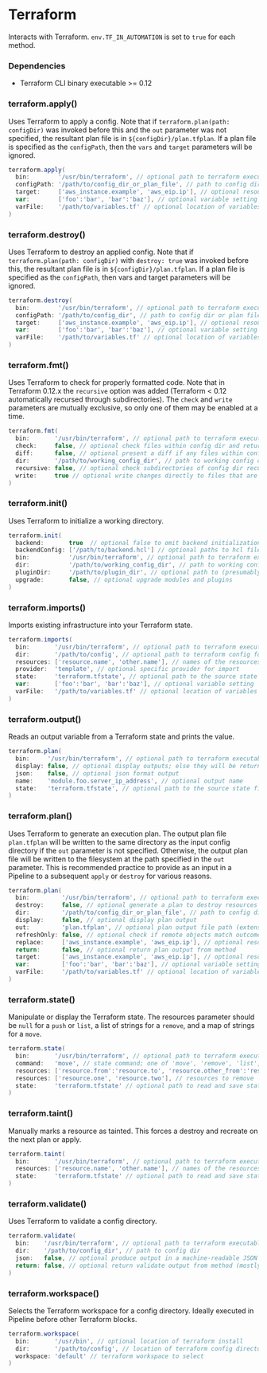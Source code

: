 # Terraform

Interacts with Terraform. `env.TF_IN_AUTOMATION` is set to `true` for each method.

### Dependencies

- Terraform CLI binary executable >= 0.12

### terraform.apply()
Uses Terraform to apply a config. Note that if `terraform.plan(path: configDir)` was invoked before this and the `out` parameter was not specified, the resultant plan file is in `${configDir}/plan.tfplan`. If a plan file is specified as the `configPath`, then the `vars` and `target` parameters will be ignored.

```groovy
terraform.apply(
  bin:        '/usr/bin/terraform', // optional path to terraform executable
  configPath: '/path/to/config_dir_or_plan_file', // path to config dir or plan file
  target:     ['aws_instance.example', 'aws_eip.ip'], // optional resource targets
  var:        ['foo':'bar', 'bar':'baz'], // optional variable setting
  varFile:    '/path/to/variables.tf' // optional location of variables file
)
```

### terraform.destroy()
Uses Terraform to destroy an applied config. Note that if `terraform.plan(path: configDir)` with `destroy: true` was invoked before this, the resultant plan file is in `${configDir}/plan.tfplan`. If a plan file is specified as the `configPath`, then vars and target parameters will be ignored.

```groovy
terraform.destroy(
  bin:        '/usr/bin/terraform', // optional path to terraform executable
  configPath: '/path/to/config_dir', // path to config dir or plan file
  target:     ['aws_instance.example', 'aws_eip.ip'], // optional resource targets
  var:        ['foo':'bar', 'bar':'baz'], // optional variable setting
  varFile:    '/path/to/variables.tf' // optional location of variables file
)
```

### terraform.fmt()
Uses Terraform to check for properly formatted code. Note that in Terraform 0.12.x the `recursive` option was added (Terraform < 0.12 automatically recursed through subdirectories). The `check` and `write` parameters are mutually exclusive, so only one of them may be enabled at a time.

```groovy
terraform.fmt(
  bin:       '/usr/bin/terraform', // optional path to terraform executable
  check:     false, // optional check files within config dir and return an error if any files are not formatted correctly (cannot be used with `write`)
  diff:      false, // optional present a diff if any files within config dir are not formatted correctly
  dir:       '/path/to/working_config_dir', // path to working config dir
  recursive: false, // optional check subdirectories of config dir recursively
  write:     true // optional write changes directly to files that are not formatted directly (cannot be used with `check`)
)
```

### terraform.init()
Uses Terraform to initialize a working directory.

```groovy
terraform.init(
  backend:       true  // optional false to omit backend initialization
  backendConfig: ['/path/to/backend.hcl'] // optional paths to hcl files with backend configs
  bin:           '/usr/bin/terraform', // optional path to terraform executable
  dir:           '/path/to/working_config_dir', // path to working config dir
  pluginDir:     '/path/to/plugin_dir', // optional path to (presumably shared) plugin/provider installation directory
  upgrade:       false, // optional upgrade modules and plugins
)
```

### terraform.imports()
Imports existing infrastructure into your Terraform state.

```groovy
terraform.imports(
  bin:       '/usr/bin/terraform', // optional path to terraform executable
  dir:       '/path/to/config', // optional path to terraform config for provider
  resources: ['resource.name', 'other.name'], // names of the resources to import
  provider:  'template', // optional specific provider for import
  state:     'terraform.tfstate', // optional path to the source state file
  var:       ['foo':'bar', 'bar':'baz'], // optional variable setting
  varFile:   '/path/to/variables.tf' // optional location of variables file
)
```

### terraform.output()
Reads an output variable from a Terraform state and prints the value.

```groovy
terraform.plan(
  bin:     '/usr/bin/terraform', // optional path to terraform executable
  display: false, // optional display outputs; else they will be returned as String from method
  json:    false, // optional json format output
  name:    'module.foo.server_ip_address', // optional output name
  state:   'terraform.tfstate', // optional path to the source state file
)
```

### terraform.plan()
Uses Terraform to generate an execution plan. The output plan file `plan.tfplan` will be written to the same directory as the input config directory if the `out` parameter is not specified. Otherwise, the output plan file will be written to the filesystem at the path specified in the `out` parameter. This is recommended practice to provide as an input in a Pipeline to a subsequent `apply` or `destroy` for various reasons.

```groovy
terraform.plan(
  bin:         '/usr/bin/terraform', // optional path to terraform executable
  destroy:     false, // optional generate a plan to destroy resources
  dir:         '/path/to/config_dir_or_plan_file', // path to config dir
  display:     false, // optional display plan output
  out:         'plan.tfplan', // optional plan output file path (extension must be .tfplan)
  refreshOnly: false, // optional check if remote objects match outcome of most recent apply (>= 0.15)
  replace:     ['aws_instance.example', 'aws_eip.ip'], // optional resources to unconditionally recreate in plan
  return:      false, // optional return plan output from method
  target:      ['aws_instance.example', 'aws_eip.ip'], // optional resource targets
  var:         ['foo':'bar', 'bar':'baz'], // optional variable setting
  varFile:     '/path/to/variables.tf' // optional location of variables file
)
```

### terraform.state()
Manipulate or display the Terraform state. The resources parameter should be `null` for a `push` or `list`, a list of strings for a `remove`, and a map of strings for a `move`.

```groovy
terraform.state(
  bin:       '/usr/bin/terraform', // optional path to terraform executable
  command:   'move', // state command; one of 'move', 'remove', 'list', or 'push'
  resources: ['resource.from':'resource.to', 'resource.other_from':'resource.other_to'], // resources to move
  resources: ['resource.one', 'resource.two'], // resources to remove
  state:     'terraform.tfstate' // optional path to read and save state
)
```

### terraform.taint()
Manually marks a resource as tainted. This forces a destroy and recreate on the next plan or apply.

```groovy
terraform.taint(
  bin:       '/usr/bin/terraform', // optional path to terraform executable
  resources: ['resource.name', 'other.name'], // names of the resources to taint
  state:     'terraform.tfstate' // optional path to read and save state
)
```

### terraform.validate()
Uses Terraform to validate a config directory.

```groovy
terraform.validate(
  bin:    '/usr/bin/terraform', // optional path to terraform executable
  dir:    '/path/to/config_dir', // path to config dir
  json:   false, // optional produce output in a machine-readable JSON format
  return: false, // optional return validate output from method (mostly useful with json: true)
)
```

### terraform.workspace()
Selects the Terraform workspace for a config directory. Ideally executed in Pipeline before other Terraform blocks.

```groovy
terraform.workspace(
  bin:       '/usr/bin', // optional location of terraform install
  dir:       '/path/to/config', // location of terraform config directory
  workspace: 'default' // terraform workspace to select
)
```

